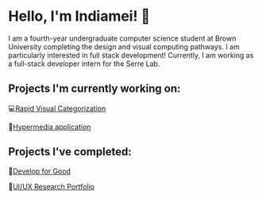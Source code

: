# Hello, I'm Indiamei! 👋

<!--
**indiameicorengold/indiameicorengold** is a ✨ _special_ ✨ repository because its `README.md` (this file) appears on your GitHub profile.

Here are some ideas to get you started:

- 🔭 I’m currently working on ...
- 🌱 I’m currently learning ...
- 👯 I’m looking to collaborate on ...
- 🤔 I’m looking for help with ...
- 💬 Ask me about ...
- 📫 How to reach me: ...
- 😄 Pronouns: ...
- ⚡ Fun fact: ...
-->

I am a fourth-year undergraduate computer science student at Brown University completing the design and visual computing pathways. I am particularly interested in full stack development! Currently, I am working as a full-stack developer intern for the Serre Lab.

## Projects I'm currently working on:

💻[Rapid Visual Categorization](https://rvis.clps.brown.edu/)

📃[Hypermedia application](https://hypertext-hypermedia.vercel.app/)

## Projects I've completed:

🌟[Develop for Good](https://www.notion.so/developforgood/Tanzanian-Children-s-Fund-Project-Case-Study-6aa777254f6840eea0d597a989281f21?pvs=4)

🎨[UI/UX Research Portfolio](https://github.com/indiameicorengold/indiameicorengold.git)
